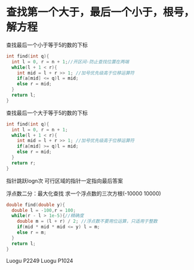 # 查找第一个大于，最后一个小于，根号，解方程
查找最后一个小于等于5的数的下标
```c
int find(int q){
  int l = 0, r = n + 1;//开区间-防止查找位置在两端  
  while(l + 1 < r){
    int mid = l + r >> 1; //加号优先级高于位移运算符
    if(a[mid] <= q)l = mid;
    else r = mid;
  }
  return l;
}
```
查找最后一个大于等于5的数的下标
```c
int find(int q){
  int l = 0, r = n + 1;
  while(l + 1 < r){
    int mid = l + r >> 1; //加号优先级高于位移运算符
    if(a[mid] >= q)l = mid;
    else r = mid;
  }
  return r;
}
```
指针跳跃logn次
可行区域的指针一定指向最后答案

浮点数二分：最大化查找
求一个浮点数的三次方根(-10000  10000)

```c
double find(double y){
  double l = -100,r = 100;
  while(r - l > 1e-5){//精确度
    double m = (l + r) / 2; //浮点数不要用位运算，只适用于整数
    if(mid * mid * mid <= y) l = m;
    else r = m;
  }
  return l;
}
```

Luogu P2249
Luogu P1024
